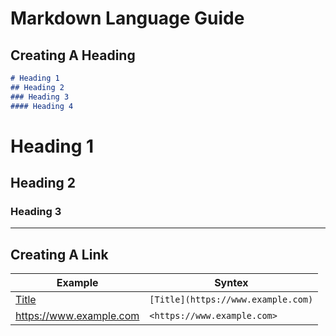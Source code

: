 # Markdown Language Guide

## Creating A Heading

```markdown
# Heading 1
## Heading 2
### Heading 3
#### Heading 4
```
# Heading 1
## Heading 2
### Heading 3

---
## Creating A Link
| Example | Syntex |
| ----------- | ----------- |
| [Title](https://www.example.com) | `[Title](https://www.example.com)` |
| <https://www.example.com> | `<https://www.example.com>` |
